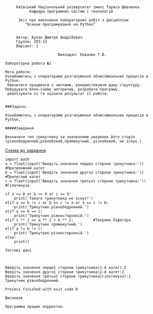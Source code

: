 
~~~~
     Київський Національний університет імені Тараса Шевченка
           Кафедра програмних систем і технологій

      Звіт про виконання лабораторних робiт з дисципліни
         “Основи програмування на Python”
            
            
     Автор: Булах Дмитро Андрійович
     Группа: ІПЗ-13
     Варіант: 1
            
                        Викладач: Ковалюк Т.В.

Лабораторна робота №2

Мета роботи:
Ознайомитись з операторами розгалуження обчислювальних процесів в Python.
 Навчитися працювати з числами, використовуючи дану структуру. Побудувати блок-схему алгоритму, розробити програму, 
 реалізувати її та оцінити результат її роботи. 


###Задача: 

Ознайомитись з операторами розгалуження обчислювальних процесів в 
Python.

#####Завдання

Визначити тип трикутнику за значеннями уведених його сторін 
(рівнобедренний,рівнобокий,прямокутний, різнобокий, не існує.)
~~~~
[Схема до завдання](https://www.draw.io/?lightbox=1&highlight=0000ff&edit=_blank&layers=1&nav=1&title=%D0%91%D0%BB%D0%BE%D0%BA-%D1%81%D1%85%D0%B5%D0%BC%D0%B0(2.1)#R7VpLk9soEP4te9AlVUkJ0MM6ju1JcshupXa2NskRS4ykLVl4MR7b%2B%2BsXBLJAkjPKxJbGVbkw0DQguvvrhxkHLdaHDwxvst9pQgoHusnBQUsHwpnviVYSjorggUgRUpYnigQawkP%2BH9FEV1N3eUK2FiOntOD5xibGtCxJzC0aZozubbZHWtinbnBKOoSHGBdd6pc84Zm%2BFgwb%2BkeSp1l9Mgj0%2Fda4ZtY32WY4oXuDhO4dtGCUctVbHxakkLKr5aLWvT8ze%2FowRko%2BZMGHmP29D%2F%2F69DEN%2Fvgz%2BrqKi83TW73LEy52%2BsLO0nWi97Kd3ztL4MzCqu9WfVjTRXunr8WPtawY3ZUJkccBB833Wc7JwwbHcnYvjEPQMr4u9LQ%2BmDBODmdvBE5yEvZF6JpwdhQsegEMtWhr29LDfaMoUEs%2FM5QUaBrWtpGedm7EJzpagj8gTdiVZltGpEzupFmKUVzg7TaPbbGQQ86%2Fir77ztejb8bMUt7crQdHPVCHkKRjyS1Big%2BhOxaT5%2B2BY5YS%2Fh0%2B1K8YQ%2FJ%2Bj%2BBrGiMF5vmT%2Fbl92tAnfKa5uMhZvYOwpVB1Tb3KhERrI4RaG6HWRkoOnY0q4zhd%2B%2BX2gvrRp1CmWr%2FCHTDQNxMrqo5ngFFNBZpBtstqCaqYWzsoXFf0KNDMMCiEkuYrJnqp7Al4L4RlLRbfgbk7CcxPWpoM5wB0hCLR96CHlPGMprTExX1Dndtia3g%2BUbrRwvqHcH7UMRDvOP151yBEzI7GIjn8Zs41y6rRFVyKN9ClALffCgY7i59SqdeBIhZIwGtpzhUyKsFAlwqAuKvzU7EEXM9sG0MZXa9223HwE9j4OeVWJn5QD37abvViwg5uPk6igUbtTRknO%2BEtemmchPZGyB03TgL0y98OT%2BHcoQ4XTulw4aQxFBgabfT7rE6RBy2tvnNB%2BIxmq9FnwnIhNsKmVHc0pbrrz7R8vso5N4xYdhD8u5M18fyRlvztI17nhZDlnRlXHeHaPPFXFP1bKqJDZ6LZpE5nsVwvdpcHyPjt%2Fqa6sRHTG4a4YcA1Az7DsKrvIeRSXUUd%2BPKQj4s8LWXcE7YgLeYSOQDwz3hwIxKhvlA0u1qt3BPzbxD%2FCE2Nf3gb%2BO%2F7bWRK%2FJtQvix%2BL5Gyw1AYpf3bVk%2FSHvkjAhbMfiVhw1E5uOoNJ0Vlt%2BwdFZUyjL55IxpoIhJbVDjXiK1JrxCtdnD1e7B6KrpHKbDBRBX2a0De4Hg4aW3eTsiCl9bm0G1t5I1bm0Pv9vI4O4fzRzTO8DaStXD6ZK2proxS7fW5%2FhlsJWp%2B1HX%2BfXla6F1JefXT9A3laWA6QEYDAQmDSQEZdQHZvBTOBrwXqgc%2FxSDaUL8Oyv686i%2BMJfVjfwdZIz%2Fwe7NWYhWFHWyN%2FMLv%2F1BiVdKStHBydZt%2F5YmP306WkX%2BhxKedQV078enJsSUm76x39QaTgYbZ1KBqvwoFPQHrUqASw%2BYfnJTgm%2F8SQ%2Ff%2FAw%3D%3D)

<pre><code>import math
a = float(input('Введіть значення першої сторони трикутника:'))  #Протилежний катет
b = float(input('Введіть значення другої сторони трикутника:'))  #Прилеглий катет
c = float(input('Введіть значення третьої сторони трикутника:'))  #Гіпотенуза

if a <= 0 or b <= 0 or c <= 0:
    print('Такого трикутника не існує!')
elif a == b != c or b == c != a or a == c != b:
    print('Трикутник рівнобедренний.')
elif a == b == c:
    print('Трикутник рівносторонній.')
elif c ** 2 == a ** 2 + b ** 2:         #Теорема Піфагора
    print('Трикутник прямокутний.')
elif a != b != c:
    print('Трикутрик різносторонній.')
else:
    print()</code></pre>
~~~   
Тестові дані
~~~
<pre><code>

Введіть значення першої сторони трикутника(1-й катет):2
Введіть значення другої сторони трикутника(2-й катет:2
Введіть значення третьої сторони трикутника(гіпотенуза):1
Трикутник рівнобедренний.

Process finished with exit code 0
</code></pre>

~~~
Висновок

Программа працює корректно.
~~~
